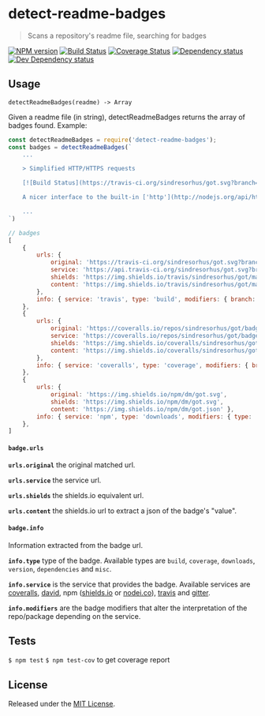 # detect-readme-badges

> Scans a repository's readme file, searching for badges

[![NPM version][npm-image]][npm-url] [![Build Status][travis-image]][travis-url] [![Coverage Status][coveralls-image]][coveralls-url] [![Dependency status][david-dm-image]][david-dm-url] [![Dev Dependency status][david-dm-dev-image]][david-dm-dev-url]

[npm-url]:https://npmjs.org/package/detect-readme-badges
[npm-image]:http://img.shields.io/npm/v/detect-readme-badges.svg?style=flat-square
[travis-url]:https://travis-ci.org/IndigoUnited/node-detect-readme-badges
[travis-image]:http://img.shields.io/travis/IndigoUnited/node-detect-readme-badges/master.svg&style=flat-square
[coveralls-url]:https://coveralls.io/r/IndigoUnited/node-detect-readme-badges
[coveralls-image]:https://img.shields.io/coveralls/IndigoUnited/node-detect-readme-badges/master.svg&style=flat-square
[david-dm-url]:https://david-dm.org/IndigoUnited/node-detect-readme-badges
[david-dm-image]:https://img.shields.io/david/IndigoUnited/node-detect-readme-badges.svg?style=flat-square
[david-dm-dev-url]:https://david-dm.org/IndigoUnited/node-detect-readme-badges#info=devDependencies
[david-dm-dev-image]:https://img.shields.io/david/dev/IndigoUnited/node-detect-readme-badges.svg?style=flat-square

## Usage

`detectReadmeBadges(readme) -> Array`

Given a readme file (in string), detectReadmeBadges returns the array of badges found. Example:

```js
const detectReadmeBadges = require('detect-readme-badges');
const badges = detectReadmeBadges(`
    ...

    > Simplified HTTP/HTTPS requests

    [![Build Status](https://travis-ci.org/sindresorhus/got.svg?branch=master)](https://travis-ci.org/sindresorhus/got) [![Coverage Status](https://coveralls.io/repos/sindresorhus/got/badge.svg?service=github&branch=master)](https://coveralls.io/github/sindresorhus/got?branch=master) [![Downloads](https://img.shields.io/npm/dm/got.svg)](https://npmjs.com/got)

    A nicer interface to the built-in ['http'](http://nodejs.org/api/http.html) module.

    ...
`)

// badges
[
    {
        urls: {
            original: 'https://travis-ci.org/sindresorhus/got.svg?branch=master',
            service: 'https://api.travis-ci.org/sindresorhus/got.svg?branch=master',
            shields: 'https://img.shields.io/travis/sindresorhus/got/master.svg',
            content: 'https://img.shields.io/travis/sindresorhus/got/master.json',
        },
        info: { service: 'travis', type: 'build', modifiers: { branch: 'master' } },
    },
    {
        urls: {
            original: 'https://coveralls.io/repos/sindresorhus/got/badge.svg?branch=master',
            service: 'https://coveralls.io/repos/sindresorhus/got/badge.svg?branch=master',
            shields: 'https://img.shields.io/coveralls/sindresorhus/got/master.svg',
            content: 'https://img.shields.io/coveralls/sindresorhus/got/master.json',
        },
        info: { service: 'coveralls', type: 'coverage', modifiers: { branch: 'master' } },
    },
    {
        urls: {
            original: 'https://img.shields.io/npm/dm/got.svg',
            shields: 'https://img.shields.io/npm/dm/got.svg',
            content: 'https://img.shields.io/npm/dm/got.json' },
        info: { service: 'npm', type: 'downloads', modifiers: { type: 'dm' } },
    },
]
```

#### `badge.urls`

**`urls.original`** the original matched url.

**`urls.service`** the service url.

**`urls.shields`** the shields.io equivalent url.

**`urls.content`** the shields.io url to extract a json of the badge's "value".

#### `badge.info`

Information extracted from the badge url.

**`info.type`** type of the badge. Available types are `build`, `coverage`, `downloads`, `version`, `dependencies` and `misc`.

**`info.service`** is the service that provides the badge. Available services are [coveralls](https://coveralls.io), [david](https://david-dm.org), npm ([shields.io](https://shields.io) or [nodei.co](https://nodei.co)), [travis](https://travis-ci.org) and [gitter](https://gitter.im).

**`info.modifiers`** are the badge modifiers that alter the interpretation of the repo/package depending on the service.


## Tests

`$ npm test`
`$ npm test-cov` to get coverage report

## License

Released under the [MIT License](http://www.opensource.org/licenses/mit-license.php).
